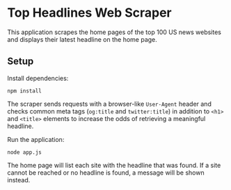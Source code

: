 # Top Headlines Web Scraper

This application scrapes the home pages of the top 100 US news websites and displays their latest headline on the home page.

## Setup

Install dependencies:

```
npm install
```

The scraper sends requests with a browser-like `User-Agent` header and checks
common meta tags (`og:title` and `twitter:title`) in addition to `<h1>` and
`<title>` elements to increase the odds of retrieving a meaningful headline.

Run the application:

```
node app.js
```

The home page will list each site with the headline that was found. If a site cannot be reached or no headline is found, a message will be shown instead.
